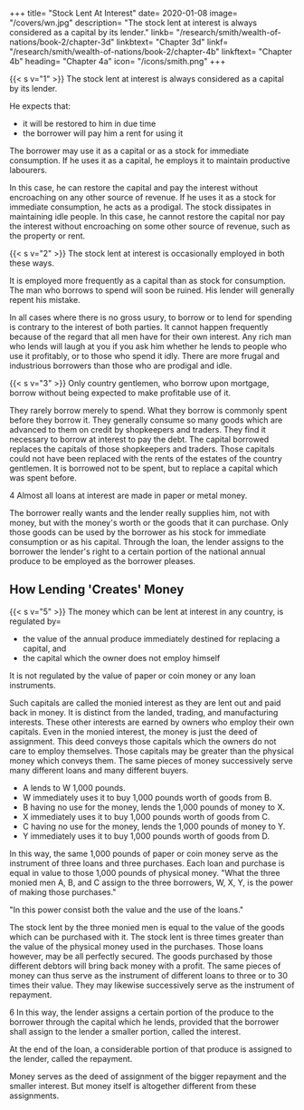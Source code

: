 +++
title=  "Stock Lent At Interest"
date=  2020-01-08
image=  "/covers/wn.jpg"
description=  "The stock lent at interest is always considered as a capital by its lender."
linkb=  "/research/smith/wealth-of-nations/book-2/chapter-3d"
linkbtext=  "Chapter 3d"
linkf=  "/research/smith/wealth-of-nations/book-2/chapter-4b"
linkftext=  "Chapter 4b"
heading=  "Chapter 4a"
icon=  "/icons/smith.png"
+++


{{< s v="1" >}} The stock lent at interest is always considered as a capital by its lender.

He expects that:
- it will be restored to him in due time
- the borrower will pay him a rent for using it

The borrower may use it as a capital or as a stock for immediate consumption. If he uses it as a capital, he employs it to maintain productive labourers.

In this case, he can restore the capital and pay the interest without encroaching on any other source of revenue.
If he uses it as a stock for immediate consumption, he acts as a prodigal.
The stock dissipates in maintaining idle people.
In this case, he cannot restore the capital nor pay the interest without encroaching on some other source of revenue, such as the property or rent.


{{< s v="2" >}} The stock lent at interest is occasionally employed in both these ways.

It is employed more frequently as a capital than as stock for consumption.
The man who borrows to spend will soon be ruined.
His lender will generally repent his mistake.

In all cases where there is no gross usury, to borrow or to lend for spending is contrary to the interest of both parties.
It cannot happen frequently because of the regard that all men have for their own interest.
Any rich man who lends will laugh at you if you ask him whether he lends to people who use it profitably, or to those who spend it idly.
There are more frugal and industrious borrowers than those who are prodigal and idle.


{{< s v="3" >}} Only country gentlemen, who borrow upon mortgage, borrow without being expected to make profitable use of it.

They rarely borrow merely to spend.
What they borrow is commonly spent before they borrow it.
They generally consume so many goods which are advanced to them on credit by shopkeepers and traders.
They find it necessary to borrow at interest to pay the debt.
The capital borrowed replaces the capitals of those shopkeepers and traders.
Those capitals could not have been replaced with the rents of the estates of the country gentlemen.
It is borrowed not to be spent, but to replace a capital which was spent before.

4 Almost all loans at interest are made in paper or metal money.

The borrower really wants and the lender really supplies him, not with money, but with the money's worth or the goods that it can purchase.
Only those goods can be used by the borrower as his stock for immediate consumption or as his capital.
Through the loan, the lender assigns to the borrower the lender's right to a certain portion of the  national annual produce to be employed as the borrower pleases.


## How Lending 'Creates' Money

{{< s v="5" >}} The money which can be lent at interest in any country, is regulated by= 
- the value of the annual produce immediately destined for replacing a capital, and
- the capital which the owner does not employ himself

It is not regulated by the value of paper or coin money or any loan instruments.

Such capitals are called the monied interest as they are lent out and paid back in money.
It is distinct from the landed, trading, and manufacturing interests.
These other interests are earned by owners who employ their own capitals.
Even in the monied interest, the money is just the deed of assignment.
This deed conveys those capitals which the owners do not care to employ themselves.
Those capitals may be greater than the physical money which conveys them.
The same pieces of money successively serve many different loans and many different buyers.

- A lends to W 1,000 pounds.
- W immediately uses it to buy 1,000 pounds worth of goods from B.
- B having no use for the money, lends the 1,000 pounds of money to X.
- X immediately uses it to buy 1,000 pounds worth of goods from C.
- C having no use for the money, lends the 1,000 pounds of money to Y.
- Y immediately uses it to buy 1,000 pounds worth of goods from D.

In this way, the same 1,000 pounds of paper or coin money serve as the instrument of three loans and three purchases.
Each loan and purchase is equal in value to those 1,000 pounds of physical money.
"What the three monied men A, B, and C assign to the three borrowers, W, X, Y, is the power of making those purchases."

"In this power consist both the value and the use of the loans."

The stock lent by the three monied men is equal to the value of the goods which can be purchased with it.
The stock lent is three times greater than the value of the physical money used in the purchases.
Those loans however, may be all perfectly secured.
The goods purchased by those different debtors will bring back money with a profit.
The same pieces of money can thus serve as the instrument of different loans to three or to 30 times their value.
They may likewise successively serve as the instrument of repayment.

6 In this way, the lender assigns a certain portion of the produce to the borrower through the capital which he lends, provided that the borrower shall assign to the lender a smaller portion, called the interest.

At the end of the loan, a considerable portion of that produce is assigned to the lender, called the repayment.

Money serves as the deed of assignment of the bigger repayment and the smaller interest. But money itself is altogether different from these assignments.
